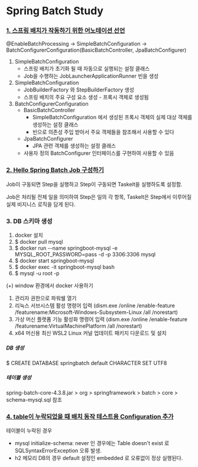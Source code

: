 # Spring Batch Study

### [1. 스프링 배치가 작동하기 위한 어노테이션 선언](https://github.com/Sunghwan-DS/spring-batch/commit/6f4924c20f174cef9a4938017beeb8f3826686b8)

@EnableBatchProcessing -> SimpleBatchConfiguration -> BatchConfigurerConfiguration(BasicBatchController, JpaBatchConfigurer)

1. SimpleBatchConfiguration
   - 스프링 배치가 초기화 될 때 자동으로 실행되는 설정 클래스
   - Job을 수행하는 JobLauncherApplicationRunner 빈을 생성
2. SimpleBatchConfiguration
   - JobBuilderFactory 와 StepBuilderFactory 생성
   - 스프링 배치의 주요 구성 요소 생성 - 프록시 객체로 생성됨
3. BatchConfigurerConfiguration
   - BasicBatchController
     - SimpleBatchConfiguration 에서 생성된 프록시 객체의 실제 대상 객체를 생성하는 설정 클래스
     - 빈으로 의존성 주입 받아서 주요 객체들을 참조해서 사용할 수 있다
   - JpaBatchConfigurer
     - JPA 관련 객체를 생성하는 설정 클래스
   - 사용자 정의 BatchConfigurer 인터페이스를 구현하여 사용할 수 있음


### [2. Hello Spring Batch Job 구성하기](https://github.com/Sunghwan-DS/spring-batch/commit/033d97ca74667d36004b09c8be1c1b75d659a607)

Job이 구동되면 Step을 실행하고 Step이 구동되면 Taskelt을 실행하도록 설정함.

Job은 처리될 전체 일을 의미하여 Step은 일의 각 항목, Taskelt은 Step에서 이루어질 실제 비지니스 로직을 담게 된다.


### 3. DB 스키마 생성

1. docker 설치
2. $ docker pull mysql
3. $ docker run --name springboot-mysql -e MYSQL_ROOT_PASSWORD=pass -d -p 3306:3306 mysql
4. $ docker start springboot-mysql
5. $ docker exec -it springboot-mysql bash
6. $ mysql -u root -p

(+) window 환경에서 docker 사용하기
1. 관리자 권한으로 파워쉘 열기
2. 리눅스 서브시스템 활성 명령어 입력 (dism.exe /online /enable-feature /featurename:Microsoft-Windows-Subsystem-Linux /all /norestart)
3. 가상 머신 플랫폼 기능 활성화 명령어 입력 (dism.exe /online /enable-feature /featurename:VirtualMachinePlatform /all /norestart)
4. x64 머신용 최신 WSL2 Linux 커널 업데이트 패키지 다운로드 및 설치

##### DB 생성
$ CREATE DATABASE springbatch default CHARACTER SET UTF8

##### 테이블 생성
spring-batch-core-4.3.8.jar > org > springframework > batch > core > schema-mysql.sql 참조


### [4. table이 누락되었을 때 배치 동작 테스트용 Configuration 추가](https://github.com/Sunghwan-DS/spring-batch/commit/7e5feecf27a157cbcb2b06a646d78273f21e757f)

테이블이 누락된 경우
- mysql initialize-schema: never 인 경우에는 Table doesn't exist 로 SQLSyntaxErrorException 오류 발생.
- h2 메모리 DB의 경우 default 설정인 embedded 로 오류없이 정상 실행된다.
